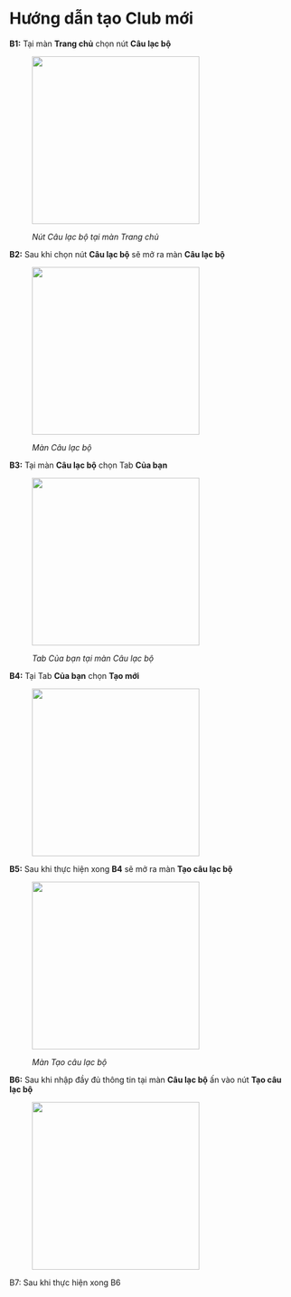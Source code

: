 # Hướng dẫn tạo Club mới

**B1:** Tại màn **Trang chủ** chọn nút **Câu lạc bộ**

<figure><img src="../.gitbook/assets/photo_2024-06-11_09-40-25.jpg" alt="" width="296"><figcaption><p><em>Nút Câu lạc bộ tại màn Trang chủ</em></p></figcaption></figure>

**B2:** Sau khi chọn nút **Câu lạc bộ** sẽ mở ra màn **Câu lạc bộ**

<figure><img src="../.gitbook/assets/photo_2024-06-11_09-41-47.jpg" alt="" width="296"><figcaption><p><em>Màn Câu lạc bộ</em></p></figcaption></figure>

**B3:** Tại màn **Câu lạc bộ** chọn Tab **Của bạn**

<figure><img src="../.gitbook/assets/photo_2024-06-11_09-44-48.jpg" alt="" width="296"><figcaption><p><em>Tab Của bạn tại màn Câu lạc bộ</em></p></figcaption></figure>

**B4:** Tại Tab **Của bạn** chọn **Tạo mới**

<figure><img src="../.gitbook/assets/photo_2024-06-11_09-47-31.jpg" alt="" width="296"><figcaption></figcaption></figure>

**B5:** Sau khi thực hiện xong **B4** sẽ mở ra màn **Tạo câu lạc bộ**

<figure><img src="../.gitbook/assets/photo_2024-06-11_09-48-47.jpg" alt="" width="296"><figcaption><p><em>Màn Tạo câu lạc bộ</em></p></figcaption></figure>

**B6:** Sau khi nhập đầy đủ thông tin tại màn **Câu lạc bộ** ấn vào nút **Tạo câu lạc bộ**

<figure><img src="../.gitbook/assets/photo_2024-06-11_10-10-54.jpg" alt="" width="296"><figcaption></figcaption></figure>

B7: Sau khi thực hiện xong B6&#x20;

